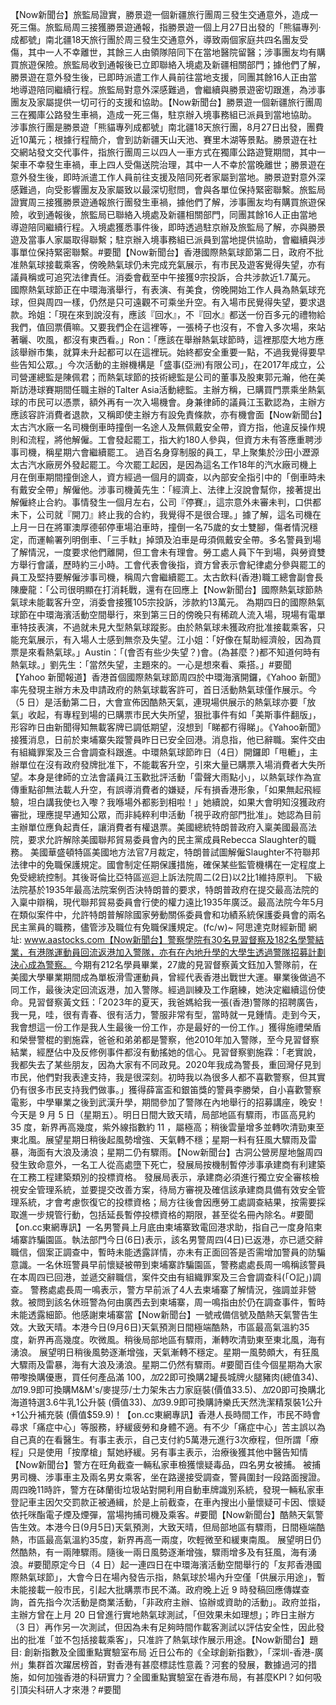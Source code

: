 【Now新聞台】旅監局證實，勝景遊一個新疆旅行團周三發生交通意外，造成一死三傷。旅監局周三接獲勝景遊通報，指勝景遊一個上月27日出發的「熊貓專列·成都號」南北疆18天旅行團於周三發生交通意外，導致兩個家庭共四名團友受傷，其中一人不幸離世，其餘三人由領隊陪同下在當地醫院留醫；涉事團友均有購買旅遊保險。旅監局收到通報後已立即聯絡入境處及新疆相關部門；據他們了解，勝景遊在意外發生後，已即時派遣工作人員前往當地支援，同團其餘16人正由當地導遊陪同繼續行程。旅監局對意外深感難過，會繼續與勝景遊密切跟進，為涉事團友及家屬提供一切可行的支援和協助。【Now新聞台】勝景遊一個新疆旅行團周三在獨庫公路發生車禍，造成一死三傷，駐京辦入境事務組已派員到當地協助。 涉事旅行團是勝景遊「熊貓專列成都號」南北疆18天旅行團，8月27日出發，團費近10萬元；根據行程簡介，會到訪新疆天山天池、賽里木湖等景點。勝景遊在社交網站發文交代事件，指旅行團周三以四人一車方式在獨庫公路遊覽期間，其中一架車不幸發生車禍，車上四人受傷送院治理，其中一人不幸於當晚離世；勝景遊在意外發生後，即時派遣工作人員前往支援及陪同死者家屬到當地。勝景遊對意外深感難過，向受影響團友及家屬致以最深切慰問，會與各單位保持緊密聯繫。旅監局證實周三接獲勝景遊通報旅行團發生車禍，據他們了解，涉事團友均有購買旅遊保險，收到通報後，旅監局已聯絡入境處及新疆相關部門，同團其餘16人正由當地導遊陪同繼續行程。入境處獲悉事件後，即時透過駐京辦及旅監局了解，亦與勝景遊及當事人家屬取得聯繫；駐京辦入境事務組已派員到當地提供協助，會繼續與涉事單位保持緊密聯繫。#要聞【Now新聞台】香港國際熱氣球節第二日，政府不批准熱氣球接載乘客，傍晚熱氣球仍未完成充氣展示，有市民及遊客覺得失望，亦有議員稱或可追究法律責任。消委會截至中午接獲9宗投訴，合共涉款近1.7萬元。 國際熱氣球節正在中環海濱舉行，有表演、有美食，傍晚開始工作人員為熱氣球充球，但與周四一樣，仍然是只可遠觀不可乘坐升空。有入場市民覺得失望，要求退款。玲姐：「現在來到說沒有，應該『回水』，不『回水』都送一份百多元的禮物給我們，值回票價嘛。又要我們企在這裡等，一張椅子也沒有，不會入多次場，來站著曬、吹風，都沒有東西看。」Ron：「應該在舉辦熱氣球節時，這裡那麼大地方應該舉辦市集，就算未升起都可以在這裡玩。始終都安全重要一點，不過我覺得要早些告知公眾。」今次活動的主辦機構是「盛事(亞洲)有限公司」，在2017年成立，公司營運總監是陳佩君；而熱氣球節的技術總監是公司的董事及股東郭元瀚，他在美斯訪港球賽期間任職主辦的Talter Asia活動總監。主辦方稱，已購買門票乘坐熱氣球的市民可以憑票，額外再有一次入場機會。身兼律師的議員江玉歡認為，主辦方應該容許消費者退款，又稱即使主辦方有設免責條款，亦有機會面【Now新聞台】太古汽水廠一名司機倒車時撞倒一名途人及無佩戴安全帶，資方指，他違反操作規則和流程，將他解僱。工會發起罷工，指大約180人參與，但資方未有答應重聘涉事司機，稱星期六會繼續罷工。 過百名身穿制服的員工，早上聚集於沙田小瀝源太古汽水廠房外發起罷工。今次罷工起因，是因為這名工作18年的汽水廠司機上月在倒車期間撞倒途人，資方經過一個月的調查，以內部安全指引中的「倒車時未有戴安全帶」解僱他。涉事司機黃先生：「經濟上、法律上沒說會幫你，接著提出解僱終止合約。事情發生一個月左右，公司『停賽』，這宗意外未審未判，口供都未下，公司就『開刀』終止我的合約，我覺得不是很合理。」據了解，這名司機在上月一日在將軍澳厚德邨停車場泊車時，撞倒一名75歲的女士雙腳，傷者情況穩定，而運輸署列明倒車、「三手軚」掉頭及泊車是毋須佩戴安全帶。多名警員到場了解情況，一度要求他們離開，但工會未有理會。勞工處人員下午到場，與勞資雙方舉行會議，歷時約三小時。工會代表會後指，資方曾表示會紀律處分參與罷工的員工及堅持要解僱涉事司機，稱周六會繼續罷工。太古飲料(香港)職工總會副會長陳慶龍：「公司很明顯在打消耗戰，還有在回應上【Now新聞台】國際熱氣球節熱氣球未能載客升空，消委會接獲105宗投訴，涉款約13萬元。 為期四日的國際熱氣球節在中環海濱活動空間舉行，來到第三日的傍晚只有稀疏人流入場，現場有電單車特技表演，不過就未見大型熱氣球蹤影。由於熱氣球未獲政府批准接載乘客，只能充氣展示，有入場人士感到無奈及失望。江小姐：「好像在幫助經濟般，因為買票是來看熱氣球。」Austin：「(會否有些少失望？)會。(為甚麼？)都不知道何時有熱氣球。」劉先生：「當然失望，主題來的。一心是想來看、乘搭。」#要聞【Yahoo 新聞報道】香港首個國際熱氣球節周四於中環海濱開鑼，《Yahoo 新聞》率先發現主辦方未及申請政府的熱氣球載客許可，首日活動熱氣球僅作展示。今（5 日）是活動第二日，大會宣佈因酷熱天氣，連現場供展示的熱氣球亦要「放氣」收起，有專程到場的已購票市民大失所望，狠批事件有如「美斯事件翻版」，形容昨日由新聞得知無載客牌已調低期望，沒想到「睇都冇得睇」。《Yahoo新聞》接獲消息，日前於柬埔寨失蹤警員昨日已安全回港。消息指，他已辭職。案件交由有組織罪案及三合會調查科跟進。中環熱氣球節昨日（4日）開鑼即「甩轆」，主辦單位在沒有政府發牌批准下，不能載客升空，引來大量已購票入場消費者大失所望。本身是律師的立法會議員江玉歡批評活動「雷聲大雨點小」，以熱氣球作為宣傳重點卻無法載人升空，有誤導消費者的嫌疑，斥有損香港形象，「如果無起飛經驗，坦白講我使乜入嚟？我喺場外都影到相啦！」她續說，如果大會明知沒獲政府審批，理應提早通知公眾，而非純粹利申活動「視乎政府部門批准」。她認為目前主辦單位應負起責任，讓消費者有權退票。美國總統特朗普政府入稟美國最高法院，要求允許解除美國聯邦貿易委員會內的民主黨成員Rebecca Slaughter的職務。 美國華盛頓特區美國地方法官7月裁定，特朗普試圖解僱Slaughter不符聯邦法律中的免職保護規定。國會制定任期保護措施，確保某些監管機構在一定程度上免受總統控制。其後哥倫比亞特區巡迴上訴法院周二(2日)以2比1維持原判。 下級法院基於1935年最高法院案例否決特朗普的要求，特朗普政府在提交最高法院的入稟中辯稱，現代聯邦貿易委員會行使的權力遠比1935年廣泛。最高法院今年5月在類似案件中，允許特朗普解除國家勞動關係委員會和功績系統保護委員會的兩名民主黨員的職務，儘管涉及職位有免職保護規定。(fc/w)~ 阿思達克財經新聞 網址: www.aastocks.com【Now新聞台】警察學院有30名見習督察及182名學警結業，有港隊運動員回流返港加入警隊，亦有在內地升學的大學生透過警隊招募計劃決心成為警察。 今期有212名學員畢業，27歲的見習督察黃文鈺加入警隊前，在美國大學畢業期間成為單板滑雪運動員，曾經代表香港出戰世大運。畢業後做過不同工作，最後決定回流返港，加入警隊。經過訓練及工作磨練，她決定繼續這份使命。見習督察黃文鈺：「2023年的夏天，我爸媽給我一張(香港)警隊的招聘廣告，我一見，哇，很有青春、很有活力，警服非常有型，當時就一見鍾情。走到今天，我會想這一份工作是我人生最後一份工作，亦是最好的一份工作。」獲得施禮榮盾和榮譽警棍的劉施霖，爸爸和弟弟都是警察，他2010年加入警隊，至今見習督察結業，經歷佔中及反修例事件都沒有動搖她的信心。見習督察劉施霖：「老實說，我都失去了某些朋友，因為大家有不同政見。2020年我成為警長，重回灣仔見到市民，他們對我表達支持，我是很深刻。初時我以為很多人都不喜歡警察，但其實仍有很多市民支持我們做事。」獲得薛富盃和銀笛獎的警員李勝榮，自小喜歡警察電影，中學畢業之後到武漢升學，期間參加了警隊在內地舉行的招募講座，晚安！今天是 9 月 5 日（星期五）。明日日間大致天晴，局部地區有驟雨，市區高見約 35 度，新界再高幾度，紫外線指數約 11 ，屬極高；稍後雲量增多並轉吹清勁東至東北風。展望星期日稍後起風勢增強、天氣轉不穩；星期一料有狂風大驟雨及雷暴，海面有大浪及湧浪；星期二仍有驟雨。【Now新聞台】古洞公營房屋地盤周四發生致命意外，一名工人從高處墮下死亡，發展局按機制暫停涉事承建商有利建築在工務工程建築類別的投標資格。 發展局表示，承建商必須進行獨立安全審核檢視安全管理系統，並要提交改善方案，待局方審視及確信該承建商具備有效安全管理系統，才會考慮恢復它的投標資格；局方往後會因應勞工處調查結果，按需要採取進一步規管行動，包括延長暫停投標資格的期限，甚至從名冊內除名。#要聞【on.cc東網專訊】一名男警員上月底由柬埔寨致電回港求助，指自己一度身陷柬埔寨詐騙園區。執法部門今日(6日)表示，該名男警周四(4日)已返港，亦已遞交辭職信，個案正調查中，暫時未能透露詳情，亦未有正面回答是否需增加警員的防騙意識。一名休班警員早前懷疑被帶到柬埔寨詐騙園區，警務處處長周一鳴稱該警員在本周四已回港，並遞交辭職信，案件交由有組織罪案及三合會調查科(「O記」)調查。 警務處處長周一鳴表示，警方早前派了4人去柬埔寨了解情況，強調並非營救。被問到該名休班警為何由廣西去到柬埔寨，周一鳴指由於仍在調查事件，暫時未能透露細節。他感謝柬埔寨當【Now新聞台】一號戒備信號及酷熱天氣警告生效。大致天晴。本港今日(9月6日)天氣預測日間極端酷熱，市區最高氣溫約35度，新界再高幾度。吹微風。稍後局部地區有驟雨，漸轉吹清勁東至東北風，海有湧浪。 展望明日稍後風勢逐漸增強，天氣漸轉不穩定。星期一風勢頗大，有狂風大驟雨及雷暴，海有大浪及湧浪。星期二仍然有驟雨。#要聞百佳今個星期為大家帶嚟換購優惠，買任何產品滿 $100，加$22即可換購2罐長城牌火腿豬肉(總值$34)、加$19.9即可換購M&M's/麥提莎/士力架朱古力家庭裝(價值$33.5)、加$20即可換購北海道特選3.6牛乳1公升裝 (價值$33)、加$39.9即可換購詩樂氏天然洗潔精泵裝1公升+1公升補充裝 (價值$59.9)！【on.cc東網專訊】香港人長時間工作，市民不時會尋求「痛症中心」等服務，紓緩疲勞和身體不適。有不少「痛症中心」苦主誤以為自己真的在看醫生。有事主表示，自己支付約5萬港元進行3次療程，但所謂「療程」只是使用「按摩槍」幫她紓緩。另有事主表示，治療後獲其他中醫告知情【Now新聞台】警方在旺角截查一輛私家車檢獲懷疑毒品，四名男女被捕。 被捕男司機、涉事車主及兩名男女乘客，坐在路邊接受調查，警員圍封一段路面搜證。周四晚11時許，警方在砵蘭街垃圾站對開利用自動車牌識別系統，發現一輛私家車登記車主因欠交罰款正被通緝，於是上前截查，在車內搜出小量懷疑可卡因、懷疑依托咪酯電子煙及煙彈，當場拘捕司機及乘客。#要聞【Now新聞台】酷熱天氣警告生效。本港今日(9月5日)天氣預測，大致天晴，但局部地區有驟雨，日間極端酷熱，市區最高氣溫約35度，新界再高一兩度，吹輕微至和緩東南風。 展望明日仍然酷熱，有一兩陣驟雨。隨後一兩日風勢逐漸增強，驟雨增多及有狂風，海有湧浪。#要聞原定今日（4 日）起一連四日在中環海濱活動空間舉行的「友邦香港國際熱氣球節」，大會今日在場內發告示指，熱氣球於場內升空僅「供展示用途」，暫未能接載一般市民，引起大批購票市民不滿。政府晚上近 9 時發稿回應傳媒查詢，首先指今次活動是商業活動，「非政府主辦、協辦或資助的活動」。政府並指，主辦方曾在上月 20 日曾進行實地熱氣球測試，「但效果未如理想」；昨日主辦方（3 日）再作另一次測試，但因為未有足夠時間作載客測試以評估安全性，因此發出的批准「並不包括接載乘客」，只准許了熱氣球作展示用途。【Now新聞台】題目: 創新指數及全國重點實驗室布局 近日公布的《全球創新指數》，「深圳-香港-廣州」集群首次躍居榜首，對香港有甚麼標誌性意義？河套的發展，數據過河的措施，如何加強香港的科研實力？全國重點實驗室在香港布局，有甚麼KPI？如何吸引頂尖科研人才來港？#要聞
